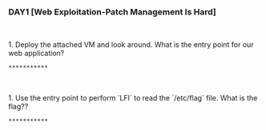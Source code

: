 <h3 align="left">DAY1 [Web Exploitation-Patch Management Is Hard]
</h3>
<br>
<p align="left">1. Deploy the attached VM and look around. What is the entry point for our web application?<p>
  
```
***********
```
  <br>
  <p align="left">1. Use the entry point to perform `LFI` to read the `/etc/flag` file. What is the flag??<p>
  
```
***********
```
